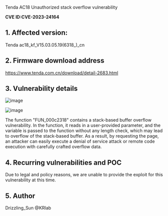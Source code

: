 Tenda AC18 Unauthorized stack overflow vulnerability

**CVE ID:CVE-2023-24164**

## **1. Affected version:**

Tenda ac18_kf_V15.03.05.19(6318_)_cn

## **2. Firmware download address**

<https://www.tenda.com.cn/download/detail-2683.html>

## **3. Vulnerability details**
![image](https://user-images.githubusercontent.com/65169560/212258840-650b177f-4ba5-4c9f-b283-9f4e0b4a68a4.png)

![image](https://user-images.githubusercontent.com/65169560/212258851-72353f8c-c6b3-4c87-8861-bac307320e40.png)

The function "FUN_000c2318" contains a stack-based buffer overflow vulnerability. In the function, it reads in a user-provided parameter, and the variable is passed to the function without any length check, which may lead to overflow of the stack-based buffer. As a result, by requesting the page, an attacker can easily execute a denial of service attack or remote code execution with carefully crafted overflow data.

## **4. Recurring vulnerabilities and POC**

Due to legal and policy reasons, we are unable to provide the exploit for this vulnerability at this time.

## 5. Author

Drizzling_Sun @KRlab
